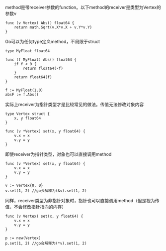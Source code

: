 method是带receiver参数的function。以下method的receiver是类型为Vertex的参数v

```
func (v Vertex) Abs() float64 {
    return math.Sqrt(v.X*v.X + v.Y*v.Y)
}
```

Go可以为任何type定义method，不局限于struct

```
type MyFloat float64

func (f MyFloat) Abs() float64 {
    if f < 0 {
        return float64(-f)
    }
    return float64(f)
}

f := MyFloat(1.0)
absF := f.Abs()
```

实际上receiver为指针类型才是比较常见的做法。传值无法修改对象内容

```
type Vertex struct {
	x, y float64
}

func (v *Vertex) set(x, y float64) {
	v.x = x
	v.y = y
}
```

即使receiver为指针类型，对象也可以直接调用method

```
func (v *Vertex) set(x, y float64) {
    v.x = x
    v.y = y
}

v := Vertex{0, 0}
v.set(1, 2) //go会解释为(&v).set(1, 2)
```

同样，receiver类型为非指针对象时，指针也可以直接调用method（但是视为传值，不会修改指针指向的内存）

```
func (v Vertex) set(x, y float64) {
    v.x = x
    v.y = y
}

p := new(Vertex)
p.set(1, 2) //go会解释为(*v).set(1, 2)
```


